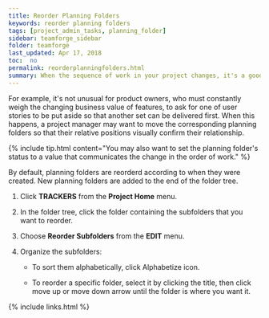 ```yaml
---
title: Reorder Planning Folders
keywords: reorder planning folders
tags: [project_admin_tasks, planning_folder]
sidebar: teamforge_sidebar
folder: teamforge
last_updated: Apr 17, 2018
toc:  no
permalink: reorderplanningfolders.html
summary: When the sequence of work in your project changes, it's a good idea to reorder the planning folders so that they accurately reflect the real order or work.
---
```


For example, it's not unusual for product owners, who must constantly weigh the changing business value of features, to ask for one of user stories to be put aside so that another set can be delivered first. When this happens, a project manager may want to move the corresponding planning folders so that their relative positions visually confirm their relationship.

 {% include tip.html content="You may also want to set the planning folder's status to a value that communicates the change in the order of work." %}

By default, planning folders are reorderd according to when they were created. New planning folders are added to the end of the folder tree.

 1. Click **TRACKERS** from the **Project Home** menu.

 2. In the folder tree, click the folder containing the subfolders that you want to reorder.

 3. Choose **Reorder Subfolders** from the **EDIT** menu.

 4. Organize the subfolders:

    * To sort them alphabetically, click Alphabetize icon.

    * To reorder a specific folder, select it by clicking the title, then click move up or move down arrow until the folder is where you want it.


{% include links.html %}